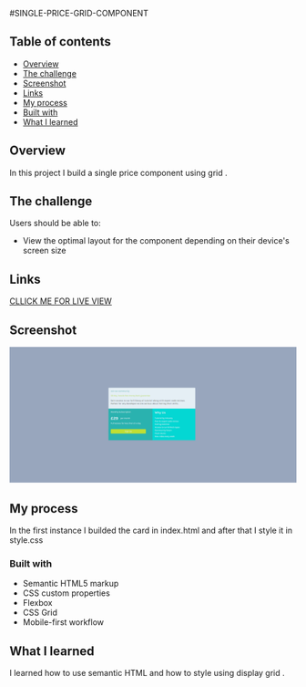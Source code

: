 #SINGLE-PRICE-GRID-COMPONENT

## Table of contents

  - [Overview](#overview)
  - [The challenge](#the-challenge)
  - [Screenshot](#screenshot)
  - [Links](#links)
  - [My process](#my-process)
  - [Built with](#built-with)
  - [What I learned](#what-i-learned)

## Overview

In this project I build a single price component using grid .

## The challenge

Users should be able to:

- View the optimal layout for the component depending on their device's screen size

## Links
[CLLICK ME FOR LIVE VIEW](:https://miron-silviu.github.io/single-price-grid-component/)

## Screenshot
![](image.png)

## My process

In the first instance I builded the card in index.html and after that I style it in style.css

### Built with

- Semantic HTML5 markup
- CSS custom properties
- Flexbox
- CSS Grid
- Mobile-first workflow

## What I learned

I learned how to use semantic HTML and how to style using display grid .
